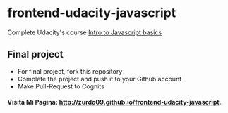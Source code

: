 # frontend-udacity-javascript
Complete Udacity's course [Intro to Javascript basics](https://www.udacity.com/course/ud804)

## Final project
- For final project, fork this repository
- Complete the project and push it to your Github account
- Make Pull-Request to Cognits

#### Visita Mi Pagina: http://zurdo09.github.io/frontend-udacity-javascript.
